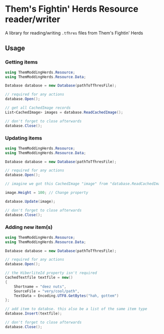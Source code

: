 # Them's Fightin' Herds Resource reader/writer

A library for reading/writing `.tfhres` files from Them's Fightin' Herds

## Usage

### Getting items

```c#
using ThemModdingHerds.Resource;
using ThemModdingHerds.Resource.Data;

Database database = new Database(pathToTfhresFile);

// required for any actions
database.Open();

// get all CachedImage records
List<CachedImage> images = database.ReadCachedImage();

// don't forget to close afterwards
database.Close();
```

### Updating items

```c#
using ThemModdingHerds.Resource;
using ThemModdingHerds.Resource.Data;

Database database = new Database(pathToTfhresFile);

// required for any actions
database.Open();

// imagine we got this CachedImage "image" from "database.ReadCachedImage()"

image.Height = 100; // Change property

database.Update(image);

// don't forget to close afterwards
database.Close();
```

### Adding new item(s)

```c#
using ThemModdingHerds.Resource;
using ThemModdingHerds.Resource.Data;

Database database = new Database(pathToTfhresFile);

// required for any actions
database.Open();

// the HiberliteId property isn't required
CachedTextfile textfile = new()
{
    Shortname = "deez nuts",
    SourceFile = "very/cool/path",
    TextData = Encoding.UTF8.GetBytes("hah, gottem")
};

// add item to databse. this also be a list of the same item type
database.Insert(textfile);

// don't forget to close afterwards
database.Close();
```
